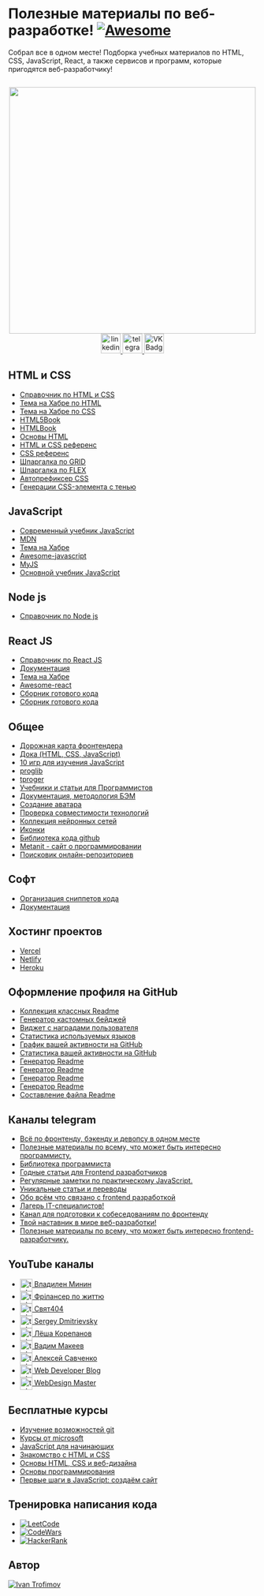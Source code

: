 # Полезные материалы по веб-разработке! [![Awesome](https://cdn.rawgit.com/sindresorhus/awesome/d7305f38d29fed78fa85652e3a63e154dd8e8829/media/badge.svg)](https://github.com/impudens/awesome-frontend-dev)

Собрал все в одном месте! Подборка учебных материалов по HTML, CSS, JavaScript, React, а также сервисов и программ, которые пригодятся веб-разработчику!

<p align="center"><img src="https://komarev.com/ghpvc/?username=impudens&style=flat-square&color=blue" alt=""></p>

<div id="header" align="center">
  <img src="https://media.giphy.com/media/bGgsc5mWoryfgKBx1u/giphy.gif" width="500"/>
</div>

<div id="badges" align="center">
    <a href="https://www.linkedin.com/in/impudens/" target="_blank">
      <img src="https://cdn-icons-png.flaticon.com/512/2504/2504799.png" width="40" height="40" alt="linkedin" />
    </a>
    <a href="https://t.me/i1_trofimov" target="_blank">
      <img src="https://cdn-icons-png.flaticon.com/512/2111/2111646.png" width="40" height="40" alt="telegram group" />
    </a>
    <a href="https://vk.com/i1_trofimov" target="_blank">
      <img src="https://cdn-icons-png.flaticon.com/512/145/145813.png" width="40" height="40" alt="VK Badge"/>
    </a>
    <a href="https://dzen.ru/troff_webdev" target="_blank"
      <img src="https://upload.wikimedia.org/wikipedia/commons/thumb/a/ab/Yandex_Zen_logo_icon.svg/1024px-Yandex_Zen_logo_icon.svg.png" width="40" height="40" alt="Zen Badge"/>
    </a>
</div>

## HTML и CSS

 - [Справочник по HTML и CSS](https://github.com/xsltdev/hcdev.ru)
 - [Тема на Хабре по HTML](https://habr.com/ru/hub/html5/)
 - [Тема на Хабре по CSS](https://habr.com/ru/hub/css/)
 - [HTML5Book](https://html5book.ru/)
 - [HTMLBook](http://htmlbook.ru/)
 - [Основы HTML](https://developer.mozilla.org/ru/docs/Learn/Getting_started_with_the_web/HTML_basics)
 - [HTML и CSS референс](https://webref.ru/)
 - [CSS референс](https://cssreference.io/)
 - [Шпаргалка по GRID](https://grid.malven.co/)
 - [Шпаргалка по FLEX](https://flexbox.malven.co/)
 - [Автопрефиксер CSS](https://autoprefixer.github.io/ru/)
 - [Генерации CSS-элемента с тенью](https://cssgenerator.org/box-shadow-css-generator.html)

## JavaScript

 - [Современный учебник JavaScript](https://learn.javascript.ru/)
 - [MDN](https://developer.mozilla.org/ru/docs/Web/JavaScript)
 - [Тема на Хабре](https://habr.com/ru/hub/javascript/)
 - [Awesome-javascript](https://github.com/sorrycc/awesome-javascript)
 - [MyJS](https://github.com/harryheman/my-js)
 - [Основной учебник JavaScript](https://code.mu/ru/javascript/book/prime/)

 ## Node js

 - [Справочник по Node js](https://github.com/xsltdev/nodejsdev.ru)

## React JS

 - [Справочник по React JS](https://github.com/xsltdev/reactdev.ru)
 - [Документация](https://ru.reactjs.org/)
 - [Тема на Хабре](https://habr.com/ru/hub/reactjs/)
 - [Awesome-react](https://github.com/enaqx/awesome-react)
 - [Cборник готового кода](https://devhints.io/react)
 - [Cборник готового кода](https://reactcheatsheet.com/)

## Общее

 - [Дорожная карта фронтендера](https://roadmap.sh/frontend)
 - [Дока (HTML, CSS, JavaScript)](https://doka.guide/)
 - [10 игр для изучения JavaScript](https://techrocks.ru/2023/01/09/10-games-for-javascript-learning/)
 - [proglib](https://proglib.io/)
 - [tproger](https://tproger.ru/)
 - [Учебники и статьи для Программистов](https://codernet.ru/)
 - [Документация, методология БЭМ](https://ru.bem.info/)
 - [Создание аватара](https://pfpmaker.com/)
 - [Проверка совместимости технологий](https://caniuse.com/)
 - [Коллекция нейронных сетей](https://github.com/ai-collection/ai-collection)
 - [Иконки](https://thenounproject.com/)
 - [Библиотека кода github](https://grep.app/)
 - [Metanit - сайт о программировании](https://metanit.com/)
 - [Поисковик онлайн-репозиториев](https://libraries.io/)

## Софт

 - [Организация сниппетов кода](https://snipit.io/)
 - [Документация](https://kapeli.com/dash)

## Хостинг проектов

 - [Vercel](https://vercel.com/)
 - [Netlify](https://www.netlify.com/)
 - [Heroku](https://www.heroku.com/)


## Оформление профиля на GitHub

 - [Коллекция классных Readme](https://github.com/abhisheknaiidu/awesome-github-profile-readme)
 - [Генератор кастомных бейджей](https://shields.io/)
 - [Виджет с наградами пользователя](https://github.com/ryo-ma/github-profile-trophy)
 - [Статистика используемых языков](https://github.com/anuraghazra/github-readme-stats)
 - [График вашей активности на GitHub](https://github.com/Ashutosh00710/github-readme-activity-graph)
 - [Статистика вашей активности на GitHub](https://github.com/vn7n24fzkq/github-profile-summary-cards)
 - [Генератор Readme](https://arturssmirnovs.github.io/github-profile-readme-generator/)
 - [Генератор Readme](https://profilinator.rishav.dev/)
 - [Генератор Readme](https://rahuldkjain.github.io/gh-profile-readme-generator/)
 - [Генератор Readme](https://www.profileme.dev/)
 - [Составление файла Readme](https://readme.so/ru)

## Каналы telegram

 - [Всё по фронтенду, бэкенду и девопсу в одном месте](https://t.me/tproger_web)
 - [Полезные материалы по всему, что может быть интересно программисту.](https://t.me/proglibrary)
 - [Библиотека программиста](https://t.me/frontendbooksit)
 - [Годные статьи для Frontend разработчиков](https://t.me/frontendnoteschannel)
 - [Регулярные заметки по практическому JavaScript.](https://t.me/notesjs)
 - [Уникальные статьи и переводы](https://t.me/nuancesprog)
 - [Обо всём что связано с frontend разработкой](https://t.me/frontend_mind)
 - [Лагерь IT-специалистов!](https://t.me/codecamp)
 - [Канал для подготовки к собеседованиям по фронтенду](https://t.me/frontendInterview)
 - [Твой наставник в мире веб-разработки!](https://t.me/WebMentor)
 - [Полезные материалы по всему, что может быть интересно frontend-разработчику.](https://t.me/frontendproglib)

## YouTube каналы
  - <a href="https://www.youtube.com/@VladilenMinin" target="_blank" align="end">
      <img src="https://user-images.githubusercontent.com/116535224/227592586-eae1142a-5f94-45d0-a774-3fa81443c2e3.png" width="25" height="25" alt="telegram group" align="center"/> Владилен Минин 
    </a>

  - <a href="https://www.youtube.com/@FreelancerLifeStyle" target="_blank" align="end">
      <img src="https://yt3.googleusercontent.com/_wQzr_d3FtLx91_37CR2x_U1W0UaOYzLySQSk45ZZBDhPE9jSo-iTuHoE66-JlOgk6MQEsjJLQ=s176-c-k-c0x00ffffff-no-rj" width="25" height="25" alt="telegram group" align="center"/> Фрілансер по життю
    </a>

  - <a href="https://www.youtube.com/@svyat404" target="_blank" align="end">
      <img src="https://yt3.googleusercontent.com/CDyGd9m2mqYWsZGu3qfuYOe8tHoi8q7BsKFNIKVmxJ7-DiqR49RV8Bj6T7Snq-jht7fQvkeF0A=s176-c-k-c0x00ffffff-no-rj" width="25" height="25" alt="telegram group" align="center"/> Свят404
    </a> 
  - <a href="https://www.youtube.com/@sergeydmitrievsky" target="_blank" align="end">
      <img src="https://yt3.googleusercontent.com/mn-LTkBBlB8VfIa65MhhBM6vgMve15KThUCjnIUBrB4rcclFU9n3nhFMgShIyMYZx-64p3AS=s176-c-k-c0x00ffffff-no-rj" width="25" height="25" alt="telegram group" align="center"/> Sergey Dmitrievsky 
    </a> 
  - <a href="https://www.youtube.com/@aocore" target="_blank" align="end">
      <img src="https://yt3.googleusercontent.com/ytc/AL5GRJU3KGkumrU6QtLsbxqhIysAW7s89npgqtE_zkp5=s176-c-k-c0x00ffffff-no-rj" width="25" height="25" alt="telegram group" align="center"/> Лёша Корепанов
    </a> 
  - <a href="https://www.youtube.com/@pepelsbey" target="_blank" align="end">
      <img src="https://yt3.googleusercontent.com/_CJily8GWgF-NFHwPMBpUPf-Zcrer31xJy8I-xdYUGu4RpzaSXqwzINpTK1KisHbYb-i535_ecY=s176-c-k-c0x00ffffff-no-rj" width="25" height="25" alt="telegram group" align="center"/> Вадим Макеев
    </a> 
  - <a href="https://www.youtube.com/@HawkStyle1" target="_blank" align="end">
      <img src="https://yt3.googleusercontent.com/6cdiklJ15Ylqq7IPOaIzDb8KFB_fvBASeCMOJ27ErfI1-RufL_Q8Nk83f6EtfqHZOkplOD1A=s176-c-k-c0x00ffffff-no-rj" width="25" height="25" alt="telegram group" align="center"/> Алексей Савченко
    </a> 
  - <a href="https://www.youtube.com/@SuprunAlexey" target="_blank" align="end">
      <img src="https://yt3.googleusercontent.com/C6yV1fuhtQrsrOXmZRg43QYY5C2mX_TPom1vENpC0W_RqwRuxjqEin3lkm03aAXXroI9Q4aE=s176-c-k-c0x00ffffff-no-rj" width="25" height="25" alt="telegram group" align="center"/> Web Developer Blog
    </a> 
  - <a href="https://www.youtube.com/@wdm" target="_blank" align="end">
      <img src="https://yt3.googleusercontent.com/S7mowm8wxEGtUk0w7iVRaTRfc6obGV7z0EhDBYGABcE7o5vcKOYBfQQnfTyFHseRBnge1ZJQRLU=s176-c-k-c0x00ffffff-no-rj" width="25" height="25" alt="telegram group" align="center"/> WebDesign Master
    </a> 
  
## Бесплатные курсы

 - [Изучение возможностей git](https://learngitbranching.js.org/?locale=ru_RU)
 - [Курсы от microsoft](https://learn.microsoft.com/ru-ru/training/)
 - [JavaScript для начинающих](https://stepik.org/course/2223/syllabus)
 - [Знакомство с HTML и CSS](https://htmlacademy.ru/courses/basic-html-css)
 - [Основы HTML, CSS и веб-дизайна](https://ru.hexlet.io/courses/html?ref=287543)
 - [Основы программирования](https://ru.hexlet.io/courses/programming-basics?ref=287543)
 - [Первые шаги в JavaScript: создаём сайт](https://netology.ru/programs/javascript-free)

## Тренировка написания кода
  - [![LeetCode](https://img.shields.io/badge/-LeetCode-black?logo=LeetCode)](https://leetcode.com/)
  - [![CodeWars](https://img.shields.io/badge/-CodeWars-%23B1361E?logo=CodeWars)](https://www.codewars.com/)
  - [![HackerRank](https://img.shields.io/badge/-HackerRank-black?logo=HackerRank)](https://coderbyte.com/)
  
## Автор

[![Ivan Trofimov](https://img.shields.io/badge/-Ivan%20Trofimov-black?logo=GitHub)](https://github.com/impudens)
